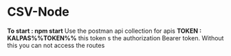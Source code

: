 # CSV-Node
**To start : npm start**
Use the postman api collection for apis
**TOKEN : KALPAS%%TOKEN%%**
this token s the authorization Bearer token. Without this you can not access the routes 